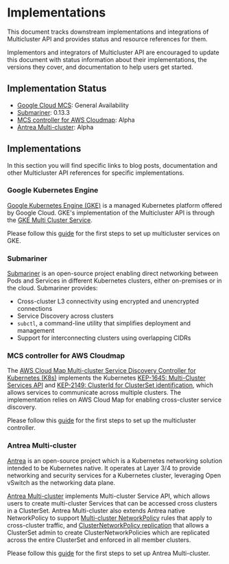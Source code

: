 # Implementations

This document tracks downstream implementations and integrations of Multicluster API and provides status and resource references for them.

Implementors and integrators of Multicluster API are encouraged to update this document with status information about their implementations, the versions they cover, and documentation to help users get started.

## Implementation Status

- [Google Cloud MCS][gke-mcs]: General Availability
- [Submariner][submariner]: 0.13.3
- [MCS controller for AWS Cloudmap][aws-mcs]: Alpha
- [Antrea Multi-cluster][antrea-mcs]: Alpha

## Implementations

In this section you will find specific links to blog posts, documentation and other Multicluster API references for specific implementations.


### Google Kubernetes Engine

[Google Kubernetes Engine (GKE)][gke] is a managed Kubernetes platform offered by Google Cloud. GKE's implementation of the Multicluster API is through the [GKE Multi Cluster Service][gke-mcs].

[gke]:https://cloud.google.com/kubernetes-engine
[gke-mcs]:https://cloud.google.com/kubernetes-engine/docs/concepts/multi-cluster-services

Please follow this [guide][gke-mcs-guide] for the first steps to set up multicluster services on GKE.

[gke-mcs-guide]:gke-mcs.md

### Submariner

[Submariner][submariner] is an open-source project enabling direct networking between Pods and Services in different Kubernetes clusters, either on-premises or in the cloud.
Submariner provides:

- Cross-cluster L3 connectivity using encrypted and unencrypted connections
- Service Discovery across clusters
- `subctl`, a command-line utility that simplifies deployment and management
- Support for interconnecting clusters using overlapping CIDRs

[submariner]: https://submariner.io/

### MCS controller for AWS Cloudmap
The [AWS Cloud Map Multi-cluster Service Discovery Controller for Kubernetes (K8s)][aws-mcs] implements the Kubernetes [KEP-1645: Multi-Cluster Services API][kep-1645] and [KEP-2149: ClusterId for ClusterSet identification][kep-2149], which allows services to communicate across multiple clusters. The implementation relies on AWS Cloud Map for enabling cross-cluster service discovery.

Please follow this [guide][aws-mcs-guide] for the first steps to set up the multicluster controller.

[aws-mcs]: https://github.com/aws/aws-cloud-map-mcs-controller-for-k8s
[aws-mcs-guide]: https://aws.github.io/aws-cloud-map-mcs-controller-for-k8s/
[kep-1645]: https://github.com/kubernetes/enhancements/tree/master/keps/sig-multicluster/1645-multi-cluster-services-api
[kep-2149]: https://github.com/kubernetes/enhancements/tree/master/keps/sig-multicluster/2149-clusterid

### Antrea Multi-cluster

[Antrea][antrea] is an open-source project which is a Kubernetes networking solution intended to be Kubernetes native. It operates at Layer 3/4 to provide networking and security services for a Kubernetes cluster, leveraging Open vSwitch as the networking data plane.

[Antrea Multi-cluster][antrea-mcs-arch] implements Multi-cluster Service API, which allows users to create multi-cluster Services that can be accessed cross clusters in a ClusterSet. Antrea Multi-cluster also extends Antrea native NetworkPolicy to support [Multi-cluster NetworkPolicy][antrea-mcs-anp] rules that apply to cross-cluster traffic, and [ClusterNetworkPolicy replication][antrea-mcs-cnp-replica] that allows a ClusterSet admin to create ClusterNetworkPolicies which are replicated across the entire ClusterSet and enforced in all member clusters.

Please follow this [guide][antrea-mcs-user-guide] for the first steps to set up Antrea Multi-cluster.

[antrea]: https://antrea.io/
[antrea-mcs]: https://github.com/antrea-io/antrea/tree/main/multicluster
[antrea-mcs-arch]: https://github.com/antrea-io/antrea/blob/main/docs/multicluster/architecture.md
[antrea-mcs-cnp-replica]: https://github.com/antrea-io/antrea/blob/main/docs/multicluster/user-guide.md#clusternetworkpolicy-replication
[antrea-mcs-anp]: https://github.com/antrea-io/antrea/blob/main/docs/multicluster/user-guide.md#multi-cluster-networkpolicy
[antrea-mcs-user-guide]: https://github.com/antrea-io/antrea/blob/main/docs/multicluster/user-guide.md
